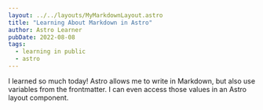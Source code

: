```yaml
---
layout: ../../layouts/MyMarkdownLayout.astro
title: "Learning About Markdown in Astro"
author: Astro Learner
pubDate: 2022-08-08
tags: 
  - learning in public
  - astro
---
```

I learned so much today! Astro allows me to write in Markdown, but also use variables from the frontmatter. I can even access those values in an Astro layout component.